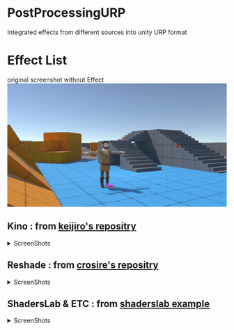 # PostProcessingURP
Integrated effects from different sources into unity URP format

# Effect List

original screenshot without Effect  
<img src="https://github.com/8izips/PostProcessingURP/blob/screenshots/Screenshots/default.png" width=512>

## Kino : from [keijiro's repositry](https://github.com/keijiro)

<details><summary>ScreenShots</summary>

| Effect | ScreenShot |
----|---- 
| Analog Glitch | <img src="https://github.com/8izips/PostProcessingURP/blob/screenshots/Screenshots/analogGlitch.png" width=512> |
| Contour | <img src="https://github.com/8izips/PostProcessingURP/blob/screenshots/Screenshots/contour.png" width=512> |
| Digital Glitch | <img src="https://github.com/8izips/PostProcessingURP/blob/screenshots/Screenshots/digitalGlitch.png" width=512> |
| Streak | <img src="https://github.com/8izips/PostProcessingURP/blob/screenshots/Screenshots/streak.png" width=512> |
| Watercolor | <img src="https://github.com/8izips/PostProcessingURP/blob/screenshots/Screenshots/watercolor.png" width=512> |
</details>

## Reshade : from [crosire's repositry](https://github.com/crosire/reshade-shaders)

<details><summary>ScreenShots</summary>

| Effect | ScreenShot |
----|---- 
| Adaptive Fog | <img src="https://github.com/8izips/PostProcessingURP/blob/screenshots/Screenshots/adaptiveFog.png" width=512> |
| Adaptive Sharpen | <img src="https://github.com/8izips/PostProcessingURP/blob/screenshots/Screenshots/adaptiveSharpen.png" width=512> |
| Cartoon | <img src="https://github.com/8izips/PostProcessingURP/blob/screenshots/Screenshots/cartoon.png" width=512> |
| Clarity2 | <img src="https://github.com/8izips/PostProcessingURP/blob/screenshots/Screenshots/clarity2.png" width=512> |
| Fake HDR | <img src="https://github.com/8izips/PostProcessingURP/blob/screenshots/Screenshots/fakeHDR.png" width=512> |
</details>

## ShadersLab & ETC : from [shaderslab example](http://www.shaderslab.com)

<details><summary>ScreenShots</summary>

| Effect | ScreenShot |
----|---- 
| Edge Detection | <img src="https://github.com/8izips/PostProcessingURP/blob/screenshots/Screenshots/edgeDetection.png" width=512> |
| Grayscale | <img src="https://github.com/8izips/PostProcessingURP/blob/screenshots/Screenshots/grayscale.png" width=512> |
| GrayscaleCS (using compute shader) | <img src="https://github.com/8izips/PostProcessingURP/blob/screenshots/Screenshots/grayscale.png" width=512> |
| Oil Paint | <img src="https://github.com/8izips/PostProcessingURP/blob/screenshots/Screenshots/oilPaint.png" width=512> |
| Pencil | <img src="https://github.com/8izips/PostProcessingURP/blob/screenshots/Screenshots/pencil.png" width=512> |
| Radial Blur | <img src="https://github.com/8izips/PostProcessingURP/blob/screenshots/Screenshots/radialBlur.png" width=512> |
</details>
